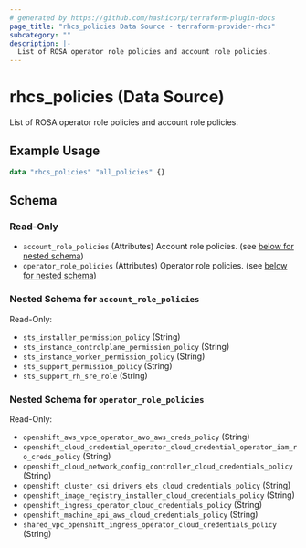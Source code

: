 ```yaml
---
# generated by https://github.com/hashicorp/terraform-plugin-docs
page_title: "rhcs_policies Data Source - terraform-provider-rhcs"
subcategory: ""
description: |-
  List of ROSA operator role policies and account role policies.
---
```


# rhcs_policies (Data Source)

List of ROSA operator role policies and account role policies.

## Example Usage

```terraform
data "rhcs_policies" "all_policies" {}
```

<!-- schema generated by tfplugindocs -->
## Schema

### Read-Only

- `account_role_policies` (Attributes) Account role policies. (see [below for nested schema](#nestedatt--account_role_policies))
- `operator_role_policies` (Attributes) Operator role policies. (see [below for nested schema](#nestedatt--operator_role_policies))

<a id="nestedatt--account_role_policies"></a>
### Nested Schema for `account_role_policies`

Read-Only:

- `sts_installer_permission_policy` (String)
- `sts_instance_controlplane_permission_policy` (String)
- `sts_instance_worker_permission_policy` (String)
- `sts_support_permission_policy` (String)
- `sts_support_rh_sre_role` (String)


<a id="nestedatt--operator_role_policies"></a>
### Nested Schema for `operator_role_policies`

Read-Only:

- `openshift_aws_vpce_operator_avo_aws_creds_policy` (String)
- `openshift_cloud_credential_operator_cloud_credential_operator_iam_ro_creds_policy` (String)
- `openshift_cloud_network_config_controller_cloud_credentials_policy` (String)
- `openshift_cluster_csi_drivers_ebs_cloud_credentials_policy` (String)
- `openshift_image_registry_installer_cloud_credentials_policy` (String)
- `openshift_ingress_operator_cloud_credentials_policy` (String)
- `openshift_machine_api_aws_cloud_credentials_policy` (String)
- `shared_vpc_openshift_ingress_operator_cloud_credentials_policy` (String)
